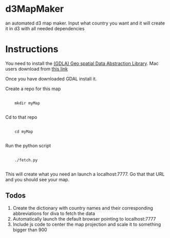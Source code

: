 d3MapMaker
==========

an automated d3 map maker. Input what country you want and it will create it in d3 with all needed dependencies

# Instructions
You need to install  the <a href="http://www.gdal.org/" target="_blank">(GDLA) Geo spatial Data Abstraction Library</a>. Mac users download from <a href="http://www.kyngchaos.com/software/frameworks" target="_blank">this link</a>

Once you have downloaded GDAL install it.

Create a repo for this map 

<pre>
  <code>
    mkdir myMap
  </code>
</pre>

Cd to that repo

<pre>
  <code>
    cd myMap
  </code>
</pre>

Run the python script

<pre>
  <code>
    ./fetch.py
  </code>
</pre>

This will create what you need an launch a localhost:7777. Go that that URL and you should see your map.

## Todos
<ol>
  <li>Create the dictionary with country names and their corresponding abbreviations for diva to fetch the data</li>
  <li>Automatically launch the default browser pointing to localhost:7777</li>
  <li>Include js code to center the map projection and scale it to something bigger than 900</li>
</ol>


  
